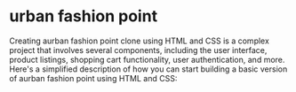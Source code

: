 # urban fashion point
Creating aurban fashion point clone using HTML and CSS is a complex project that involves several components, including the user interface, product listings, shopping cart functionality, user authentication, and more. Here's a simplified description of how you can start building a basic version of aurban fashion point using HTML and CSS:
